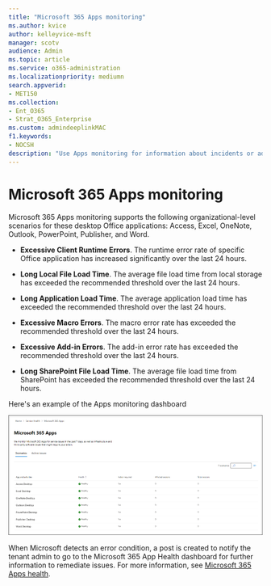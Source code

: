 ```yaml
---
title: "Microsoft 365 Apps monitoring"
ms.author: kvice
author: kelleyvice-msft
manager: scotv
audience: Admin
ms.topic: article
ms.service: o365-administration
ms.localizationpriority: mediumn
search.appverid:
- MET150
ms.collection:
- Ent_O365
- Strat_O365_Enterprise
ms.custom: admindeeplinkMAC
f1.keywords:
- NOCSH
description: "Use Apps monitoring for information about incidents or advisories related to Microsoft 365 Apps."
---
```


# Microsoft 365 Apps monitoring

Microsoft 365 Apps monitoring supports the following organizational-level scenarios for these desktop Office applications: Access, Excel, OneNote, Outlook, PowerPoint, Publisher, and Word.

- **Excessive Client Runtime Errors**. The runtime error rate of specific Office application has increased significantly over the last 24 hours.

- **Long Local File Load Time**. The average file load time from local storage has exceeded the recommended threshold over the last 24 hours.

- **Long Application Load Time**. The average application load time has exceeded the recommended threshold over the last 24 hours.

- **Excessive Macro Errors**. The macro error rate has exceeded the recommended threshold over the last 24 hours.

- **Excessive Add-in Errors**. The add-in error rate has exceeded the recommended threshold over the last 24 hours.

- **Long SharePoint File Load Time**. The average file load time from SharePoint has exceeded the recommended threshold over the last 24 hours.

Here's an example of the Apps monitoring dashboard

![Organization-level scenarios for Microsoft 365 Apps monitoring.](../media/microsoft-365-exchange-monitoring/M365AppsMonitoring1.png)

When Microsoft detects an error condition, a post is created to notify the tenant admin to go to the Microsoft 365 App Health dashboard for further information to remediate issues. For more information, see [Microsoft 365 Apps health](/deployoffice/admincenter/microsoft-365-apps-health).
